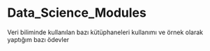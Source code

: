 # Data_Science_Modules
Veri biliminde kullanılan bazı kütüphaneleri kullanımı ve örnek olarak yaptığım bazı ödevler
